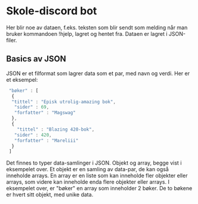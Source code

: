 # Skole-discord bot
Her blir noe av dataen, f.eks. teksten som blir sendt som melding når man bruker kommandoen !hjelp, lagret og hentet fra. Dataen er lagret i JSON-filer.
## Basics av JSON
JSON er et filformat som lagrer data som et par, med navn og verdi.
Her er et eksempel:
```javascript
 "bøker" : [
  {
  "tittel" : "Episk utrolig-amazing bok",
   "sider" : 69,
   "forfatter" : "Magswag"
  },
  {
    "tittel" : "Blazing 420-bok",
   "sider" : 420,
   "forfatter" : "Mareliii"
  }
 ]
```
Det finnes to typer data-samlinger i JSON. Objekt og array, begge vist i eksempelet over. Et objekt er en samling av data-par, de kan også inneholde arrays. En array er en liste som kan inneholde fler objekter eller arrays, som videre kan inneholde enda flere objekter eller arrays.
I eksempelet over, er "bøker" en array som inneholder 2 bøker. De to bøkene er hvert sitt objekt, med unike data.
